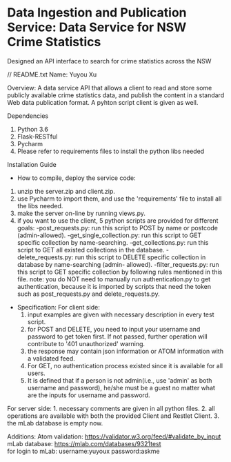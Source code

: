 # Data Ingestion and Publication Service: Data Service for NSW Crime Statistics
Designed an API interface to search for crime statistics across the NSW


// README.txt 
Name: Yuyou Xu

Overview:
A data service API that allows a client to read and store some publicly available crime statistics data, and publish the content in a standard Web data publication format. A pyhton script client is given as well.

Dependencies
1. Python 3.6
2. Flask-RESTful
3. Pycharm
4. Please refer to requirements files to install the python libs needed


Installation Guide 
- How to compile, deploy the service code:
1. unzip the server.zip and client.zip.
2. use Pycharm to import them, and use the 'requirements' file to install all the libs needed.
3. make the server on-line by running views.py.
4. if you want to use the client, 5 python scripts are provided for different goals:
	-post_requests.py: run this script to POST by name or postcode (admin-allowed).
	-get_single_collection.py: run this script to GET specific collection by name-searching.
	-get_collections.py: run this script to GET all existed collections in the database.
	-delete_requests.py: run this script to DELETE specific collection in database by name-searching (admin-		allowed).
	-filter_requests.py: run this script to GET specific collection by following rules mentioned in this file.
	note: you do NOT need to manually run authentication.py to get authentication, because it is imported by 		scripts that need the token such as post_requests.py and delete_requests.py.


- Specification:
For client side:
	1. input examples are given with necessary description in every test script.
	2. for POST and DELETE, you need to input your username and password to get token first. If not passed, 		further operation will contribute to '401 unauthorized' warning.
	3. the response may contain json information or ATOM information with a validated feed.
	4. For GET, no authentication process existed since it is available for all users. 
	5. It is defined that if a person is not admin(i.e., use 'admin' as both username and password), he/she 		must be a guest no matter what are the inputs for username and password.

For server side:
	1. necessary comments are given in all python files.
	2. all operations are available with both the provided Client and Restlet Client.
	3. the mLab database is empty now.

Additions:
	Atom validation: https://validator.w3.org/feed/#validate_by_input
	mLab database: https://mlab.com/databases/9321test 	
	for login to mLab: username:yuyoux password:askme
	
